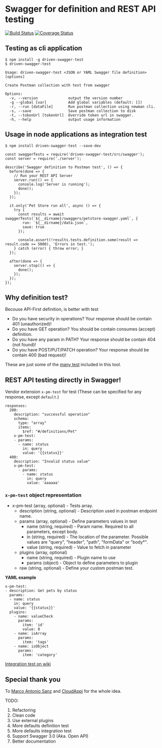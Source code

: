 # Swagger for definition and REST API testing
[![Build Status](https://travis-ci.org/Finect/swagger-test.svg?branch=develop)](https://travis-ci.org/Finect/swagger-test) [![Coverage Status](https://coveralls.io/repos/github/Finect/swagger-test/badge.svg?branch=develop)](https://coveralls.io/github/Finect/swagger-test?branch=develop)

## Testing as cli application
```
$ npm install -g driven-swagger-test
$ driven-swagger-test

Usage: driven-swagger-test <JSON or YAML Swagger file definition> [options]

Create Postman collection with test from swagger

Options:
  -v, --version              output the version number
  -g --global [var]          Add global variables (default: [])
  -r, --run [dataFile]       Run postman collection using newman cli.
  -s, --save                 Save postman collection to disk
  -t, --tokenUrl [tokenUrl]  Override token url in swagger.
  -h, --help                 output usage information
```

## Usage in node applications as integration test
```
$ npm install driven-swagger-test --save-dev

const swaggerTests = require('driven-swagger-test/src/swagger');
const server = require('./server');

describe('Swagger definition to Postman test', () => {
  before(done => {
    // Run your REST API Server
    server.run(() => {
      console.log('Server is running');
      done();
    });
  });

  it.only('Pet Store run all', async () => {
    try {
      const results = await swaggerTests(`${__dirname}/swaggers/petstore-swagger.yaml`, {
        run: `${__dirname}/data.json`,
        save: true
      });

      console.assert(!results.tests.definition.some(result => result.code >= 5000), 'Errors in test.');
    } catch (error) { throw error; }
  });

  after(done => {
    server.stop(() => {
      done();
    });
  });
});
```

## Why definition test?
Becouse API-First definition, is better with test

- Do you have security in operations? Your response should be contain 401 (unauthorized)!
- Do you have GET operation? You should be contain consumes (accept) definition.
- Do you have any param in PATH? Your response should be contain 404 (not found)!
- Do you have POST/PUT/PATCH operation? Your response should be contain 400 (bad request)!

These are just some of the [many test](https://github.com/Finect/swagger-test/wiki/definition-tests) included in this tool.

## REST API testing directly in Swagger!

Vendor extension `x-pm-test` for test (These can be specified for any response, except `default`.)

```
responses:
  200:
    description: "successful operation"
    schema:
      type: "array"
      items:
        $ref: "#/definitions/Pet"
    x-pm-test:
    - params:
      - name: status
        in: query
        value: '{{status}}'
  400:
    description: "Invalid status value"
    x-pm-test:
      - params:
        - name: status
          in: query
          value: 'aaaaaa'
```

### `x-pm-test` object representation

- x-pm-test (array, optional) - Tests array.
    - description (string, optional) - Description used in postman endpoint name.
    - params (array, optional) - Define parameters values in test
        - name (string, required) - Param name. Required to all parameters, except body.
        - in (string, required) - The location of the parameter. Possible values are "query", "header", "path", "formData" or "body*".
        - value (string, required) - Value to fetch in parameter
    - plugins (array, optional)
        - name (string, required) - Plugin name to use
        - params (object) - Object to define parameters to plugin
    - raw (string, optional) - Define your custom postman test.

**YAML example**
```
x-pm-test:
- description: Get pets by status
  params:
  - name: status
    in: query
    value: '{{status}}'
  plugins:
    - name: valueCheck
      params:
        item: 'id'
        value: 0
    - name: isArray
      params:
        item: 'tags'
    - name: isObject
      params:
        item: 'category'
```

[Integration test on wiki](https://github.com/Finect/swagger-test/wiki/Integration-tests)


## Special thank you
To [Marco Antonio Sanz](https://twitter.com/marantonio82) and [CloudAppi](https://www.cloudappi.net/en_US/page/homepage) for the whole idea.


TODO:
1. Refactoring
2. Clean code
3. Use external plugins
4. More defaults definition test
5. More defaults integration test
6. Support Swagger 3.0 (Aka. Open API)
6. Better documentation


